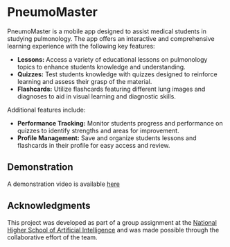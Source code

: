 # PneumoMaster

PneumoMaster is a mobile app designed to assist medical students in studying pulmonology. The app offers an interactive and comprehensive learning experience with the following key features:

- **Lessons:** Access a variety of educational lessons on pulmonology topics to enhance students knowledge and understanding.
- **Quizzes:** Test students knowledge with quizzes designed to reinforce learning and assess their grasp of the material.
- **Flashcards:** Utilize flashcards featuring different lung images and diagnoses to aid in visual learning and diagnostic skills.

Additional features include:

- **Performance Tracking:** Monitor students progress and performance on quizzes to identify strengths and areas for improvement.
- **Profile Management:** Save and organize students lessons and flashcards in their profile for easy access and review.

## Demonstration
A demonstration video is available [here]([PASTE_YOUR_LINK_HERE](https://drive.google.com/file/d/1QQ_JIvIjFwmhX8uhUgi-oePa8mso7BfJ/view?usp=sharing)) 


## Acknowledgments
This project was developed as part of a group assignment at the [National Higher School of Artificial Intelligence](https://www.ensia.edu.dz/) and was made possible through the collaborative effort of the team.
